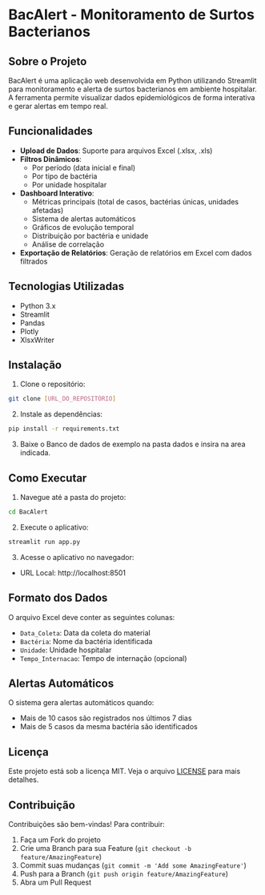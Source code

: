 # BacAlert - Monitoramento de Surtos Bacterianos

## Sobre o Projeto
BacAlert é uma aplicação web desenvolvida em Python utilizando Streamlit para monitoramento e alerta de surtos bacterianos em ambiente hospitalar. A ferramenta permite visualizar dados epidemiológicos de forma interativa e gerar alertas em tempo real.

## Funcionalidades
- **Upload de Dados**: Suporte para arquivos Excel (.xlsx, .xls)
- **Filtros Dinâmicos**:
  - Por período (data inicial e final)
  - Por tipo de bactéria
  - Por unidade hospitalar
- **Dashboard Interativo**:
  - Métricas principais (total de casos, bactérias únicas, unidades afetadas)
  - Sistema de alertas automáticos
  - Gráficos de evolução temporal
  - Distribuição por bactéria e unidade
  - Análise de correlação
- **Exportação de Relatórios**: Geração de relatórios em Excel com dados filtrados

## Tecnologias Utilizadas
- Python 3.x
- Streamlit
- Pandas
- Plotly
- XlsxWriter

## Instalação
1. Clone o repositório:
```bash
git clone [URL_DO_REPOSITÓRIO]
```

2. Instale as dependências:
```bash
pip install -r requirements.txt
```
3. Baixe o Banco de dados de exemplo na pasta dados e insira na area indicada.

## Como Executar
1. Navegue até a pasta do projeto:
```bash
cd BacAlert
```

2. Execute o aplicativo:
```bash
streamlit run app.py
```

3. Acesse o aplicativo no navegador:
- URL Local: http://localhost:8501

## Formato dos Dados
O arquivo Excel deve conter as seguintes colunas:
- `Data_Coleta`: Data da coleta do material
- `Bactéria`: Nome da bactéria identificada
- `Unidade`: Unidade hospitalar
- `Tempo_Internacao`: Tempo de internação (opcional)

## Alertas Automáticos
O sistema gera alertas automáticos quando:
- Mais de 10 casos são registrados nos últimos 7 dias
- Mais de 5 casos da mesma bactéria são identificados

## Licença
Este projeto está sob a licença MIT. Veja o arquivo [LICENSE](LICENSE) para mais detalhes.

## Contribuição
Contribuições são bem-vindas! Para contribuir:
1. Faça um Fork do projeto
2. Crie uma Branch para sua Feature (`git checkout -b feature/AmazingFeature`)
3. Commit suas mudanças (`git commit -m 'Add some AmazingFeature'`)
4. Push para a Branch (`git push origin feature/AmazingFeature`)
5. Abra um Pull Request


